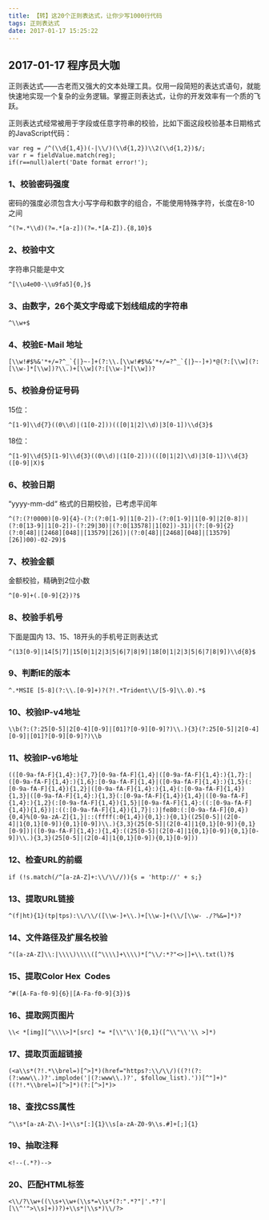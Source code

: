 ```yaml
---
title: 【转】这20个正则表达式，让你少写1000行代码 
tags: 正则表达式
date: 2017-01-17 15:25:22
---
```


2017-01-17 程序员大咖
---------------------

正则表达式——古老而又强大的文本处理工具。仅用一段简短的表达式语句，就能快速地实现一个复杂的业务逻辑。掌握正则表达式，让你的开发效率有一个质的飞跃。

正则表达式经常被用于字段或任意字符串的校验，比如下面这段校验基本日期格式的JavaScript代码：

    var reg = /^(\\d{1,4})(-|\\/)(\\d{1,2})\\2(\\d{1,2})$/; 
    var r = fieldValue.match(reg);             
    if(r==null)alert('Date format error!');

### 1、校验密码强度

密码的强度必须包含大小写字母和数字的组合，不能使用特殊字符，长度在8-10之间

    ^(?=.*\\d)(?=.*[a-z])(?=.*[A-Z]).{8,10}$

### 2、校验中文

字符串只能是中文

    ^[\\u4e00-\\u9fa5]{0,}$

### 3、由数字，26个英文字母或下划线组成的字符串

    ^\\w+$

### 4、校验E-Mail 地址

    [\\w!#$%&'*+/=?^_`{|}~-]+(?:\\.[\\w!#$%&'*+/=?^_`{|}~-]+)*@(?:[\\w](?:[\\w-]*[\\w])?\\.)+[\\w](?:[\\w-]*[\\w])?

### 5、校验身份证号码

15位：

    ^[1-9]\\d{7}((0\\d)|(1[0-2]))(([0|1|2]\\d)|3[0-1])\\d{3}$

18位：

    ^[1-9]\\d{5}[1-9]\\d{3}((0\\d)|(1[0-2]))(([0|1|2]\\d)|3[0-1])\\d{3}([0-9]|X)$

### 6、校验日期

“yyyy-mm-dd“ 格式的日期校验，已考虑平闰年

    ^(?:(?!0000)[0-9]{4}-(?:(?:0[1-9]|1[0-2])-(?:0[1-9]|1[0-9]|2[0-8])|(?:0[13-9]|1[0-2])-(?:29|30)|(?:0[13578]|1[02])-31)|(?:[0-9]{2}(?:0[48]|[2468][048]|[13579][26])|(?:0[48]|[2468][048]|[13579][26])00)-02-29)$

### 7、校验金额

金额校验，精确到2位小数

    ^[0-9]+(.[0-9]{2})?$

### 8、校验手机号

下面是国内 13、15、18开头的手机号正则表达式

    ^(13[0-9]|14[5|7]|15[0|1|2|3|5|6|7|8|9]|18[0|1|2|3|5|6|7|8|9])\\d{8}$

### 9、判断IE的版本

    ^.*MSIE [5-8](?:\\.[0-9]+)?(?!.*Trident\\/[5-9]\\.0).*$

### 10、校验IP-v4地址

    \\b(?:(?:25[0-5]|2[0-4][0-9]|[01]?[0-9][0-9]?)\\.){3}(?:25[0-5]|2[0-4][0-9]|[01]?[0-9][0-9]?)\\b

### 11、校验IP-v6地址

    (([0-9a-fA-F]{1,4}:){7,7}[0-9a-fA-F]{1,4}|([0-9a-fA-F]{1,4}:){1,7}:|([0-9a-fA-F]{1,4}:){1,6}:[0-9a-fA-F]{1,4}|([0-9a-fA-F]{1,4}:){1,5}(:[0-9a-fA-F]{1,4}){1,2}|([0-9a-fA-F]{1,4}:){1,4}(:[0-9a-fA-F]{1,4}){1,3}|([0-9a-fA-F]{1,4}:){1,3}(:[0-9a-fA-F]{1,4}){1,4}|([0-9a-fA-F]{1,4}:){1,2}(:[0-9a-fA-F]{1,4}){1,5}|[0-9a-fA-F]{1,4}:((:[0-9a-fA-F]{1,4}){1,6})|:((:[0-9a-fA-F]{1,4}){1,7}|:)|fe80:(:[0-9a-fA-F]{0,4}){0,4}%[0-9a-zA-Z]{1,}|::(ffff(:0{1,4}){0,1}:){0,1}((25[0-5]|(2[0-4]|1{0,1}[0-9]){0,1}[0-9])\\.){3,3}(25[0-5]|(2[0-4]|1{0,1}[0-9]){0,1}[0-9])|([0-9a-fA-F]{1,4}:){1,4}:((25[0-5]|(2[0-4]|1{0,1}[0-9]){0,1}[0-9])\\.){3,3}(25[0-5]|(2[0-4]|1{0,1}[0-9]){0,1}[0-9]))

### 12、检查URL的前缀

    if (!s.match(/^[a-zA-Z]+:\\/\\//)){s = 'http://' + s;}

### 13、提取URL链接

    ^(f|ht){1}(tp|tps):\\/\\/([\\w-]+\\.)+[\\w-]+(\\/[\\w- ./?%&=]*)?

### 14、文件路径及扩展名校验

    ^([a-zA-Z]\\:|\\\\)\\\\([^\\\\]+\\\\)*[^\\/:*?"<>|]+\\.txt(l)?$

### 15、提取Color Hex  Codes

    ^#([A-Fa-f0-9]{6}|[A-Fa-f0-9]{3})$

### 16、提取网页图片

    \\< *[img][^\\\\>]*[src] *= *[\\"\\']{0,1}([^\\"\\'\\ >]*)

### 17、提取页面超链接

    (<a\\s*(?!.*\\brel=)[^>]*)(href="https?:\\/\\/)((?!(?:(?:www\\.)?'.implode('|(?:www\\.)?', $follow_list).'))[^"]+)"((?!.*\\brel=)[^>]*)(?:[^>]*)>

### 18、查找CSS属性

    ^\\s*[a-zA-Z\\-]+\\s*[:]{1}\\s[a-zA-Z0-9\\s.#]+[;]{1}

### 19、抽取注释

    <!--(.*?)-->

### 20、匹配HTML标签

    <\\/?\\w+((\\s+\\w+(\\s*=\\s*(?:".*?"|'.*?'|[\\^'">\\s]+))?)+\\s*|\\s*)\\/?>
